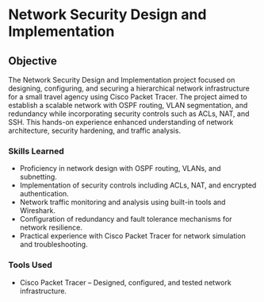 # Network Security Design and Implementation

## Objective


The Network Security Design and Implementation project focused on designing, configuring, and securing a hierarchical network infrastructure for a small travel agency using Cisco Packet Tracer. The project aimed to establish a scalable network with OSPF routing, VLAN segmentation, and redundancy while incorporating security controls such as ACLs, NAT, and SSH. This hands-on experience enhanced understanding of network architecture, security hardening, and traffic analysis.

### Skills Learned

- Proficiency in network design with OSPF routing, VLANs, and subnetting.
- Implementation of security controls including ACLs, NAT, and encrypted authentication.
- Network traffic monitoring and analysis using built-in tools and Wireshark.
- Configuration of redundancy and fault tolerance mechanisms for network resilience.
- Practical experience with Cisco Packet Tracer for network simulation and troubleshooting.

### Tools Used

- Cisco Packet Tracer – Designed, configured, and tested network infrastructure.


